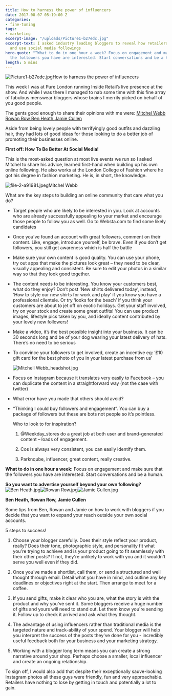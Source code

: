 ```yaml
---
title: How to harness the power of influencers
date: 2017-08-07 05:19:00 Z
categories:
- fine-tuning
tags:
- marketing
excerpt-image: "/uploads/Picture1-b27edc.jpg"
excerpt-text: I asked industry leading bloggers to reveal how retailers can create
  and use social media followings
hero-quote: "“What to do in one hour a week? Focus on engagement and make sure that
  the followers you have are interested. Start conversations and be a human”"
length: 5 mins
---
```


![Picture1-b27edc.jpg](/uploads/Picture1-b27edc.jpg)How to harness the power of influencers

This week I was at Pure London running Inside Retail’s live presence at the show. And while I was there I managed to nab some time with this fine array of fabulous menswear bloggers whose brains I merrily picked on behalf of you good people.

The gents good enough to share their opinions with me were:
[Mitchel Webb](http://thefashionwebb.com/jan-faves/)
[Rowan Row ](http://rowanrow.com/)
[Ben Heath ](http://www.twentyfirstcenturygent.com/)
[Jamie Cullen ](https://cullenjamie.com/)

Aside from being lovely people with terrifyingly good outfits and dazzling hair, they had lots of good ideas for those looking to do a better job of promoting their businesses online.

**First off: How To Be Better At Social Media!**

This is the most-asked question at most live events we run so I asked Mitchel to share his advice, learned first-hand when building up his own online following. He also works at the London College of Fashion where he got his degree in fashion marketing. He is, in short, the knowledge.

![file-2-a91981.jpeg](/uploads/file-2-a91981.jpeg)Mitchel Webb

What are the key steps to building an online community that care what you do?

* Target people who are likely to be interested in you. Look at accounts who are already successfully appealing to your market and encourage those people to follow you as well. Go to Websta.com to find some likely candidates

* Once you’ve found an account with great followers, comment on their content. Like, engage, introduce yourself, be brave. Even if you don’t get followers, you still get awareness which is half the battle

* Make sure your own content is good quality. You can use your phone, try out apps that make the pictures look great – they need to be clear, visually appealing and consistent. Be sure to edit your photos in a similar way so that they look good together.

* The content needs to be interesting. You know your customers best, what do they enjoy? Don’t post ‘New shirts delivered today’, instead, ‘How to style our new shirts for work and play’ if you know you have a professional clientele. Or try ‘looks for the beach’ if you think your customers are about to jet off on exotic holidays. Get your staff involved, try on your stock and create some great outfits! You can use product images, lifestyle pics taken by you, and ideally content contributed by your lovely new followers!

* Make a video, it’s the best possible insight into your business. It can be 30 seconds long and be of your dog wearing your latest delivery of hats. There’s no need to be serious

* To convince your followers to get involved, create an incentive eg: ‘£10 gift card for the best photo of you in your latest purchase from us’

  ![Mitchell Webb_headshot.jpg](/uploads/Mitchell%20Webb_headshot.jpg)

* Focus on Instagram because it translates very easily to Facebook – you can duplicate the content in a straightforward way (not the case with twitter)

* What error have you made that others should avoid?

* “Thinking I could buy followers and engagement”. You can buy a package of followers but these are bots not people so it’s pointless.

  Who to look to for inspiration?

  1. @Weekday_stores do a great job at both user and brand-generated content – loads of engagement.

  2. Cos is always very consistent, you can easily identify them.

  3. Parknqube, influencer, great content, really creative.

**What to do in one hour a week:** Focus on engagement and make sure that the followers you have are interested. Start conversations and be a human.

**So you want to advertise yourself beyond your own following?**![Ben Heath.jpg](/uploads/Ben%20Heath.jpg)![Rowan Row.jpg](/uploads/Rowan%20Row.jpg)![Jamie Cullen.jpg](/uploads/Jamie%20Cullen.jpg)

**Ben Heath, Rowan Row, Jamie Cullen**

Some tips from Ben, Rowan and Jamie on how to work with bloggers if you decide that you want to expand your reach outside your own social accounts.

5 steps to success!

1. Choose your blogger carefully. Does their style reflect your product, really? Does their tone, photographic style, and personality fit what you're trying to achieve and is your product going to fit seamlessly with their other posts? If not, they're unlikely to work with you and it wouldn't serve you well even if they did.

2. Once you've made a shortlist, call them, or send a structured and well thought through email. Detail what you have in mind, and outline any key deadlines or objectives right at the start. Then arrange to meet for a coffee.

3. If you send gifts, make it clear who you are, what the story is with the product and why you've sent it. Some bloggers receive a huge number of gifts and yours will need to stand out. Let them know you're sending it. Follow up to check it arrived and ask what they thought.

4. The advantage of using influencers rather than traditional media is the targeted nature and track-ability of your spend. Your blogger will help you interpret the success of the posts they've done for you - incredibly useful feedback both for your business and your marketing strategy.

5. Working with a blogger long term means you can create a strong narrative around your shop. Perhaps choose a smaller, local influencer and create an ongoing relationship.

To sign off, I would also add that despite their exceptionally sauve-looking Instagram photos all these guys were friendly, fun and very approachable. Retailers have nothing to lose by getting in touch and potentially a lot to gain.